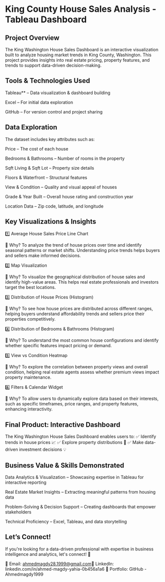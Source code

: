 # King County House Sales Analysis - Tableau Dashboard 

## Project Overview

The King Washington House Sales Dashboard is an interactive visualization built to analyze housing market trends in King County, Washington. This project provides insights into real estate pricing, property features, and trends to support data-driven decision-making.

## Tools & Technologies Used

Tableau** – Data visualization & dashboard building 

Excel – For initial data exploration

GitHub – For version control and project sharing

## Data Exploration

The dataset includes key attributes such as:

Price – The cost of each house

Bedrooms & Bathrooms – Number of rooms in the property

Sqft Living & Sqft Lot – Property size details

Floors & Waterfront – Structural features

View & Condition – Quality and visual appeal of houses

Grade & Year Built – Overall house rating and construction year

Location Data – Zip code, latitude, and longitude

## Key Visualizations & Insights

1️⃣ Average House Sales Price Line Chart

📌 Why? To analyze the trend of house prices over time and identify seasonal patterns or market shifts. Understanding price trends helps buyers and sellers make informed decisions.

2️⃣ Map Visualization

📌 Why? To visualize the geographical distribution of house sales and identify high-value areas. This helps real estate professionals and investors target the best locations.

3️⃣ Distribution of House Prices (Histogram)

📌 Why? To see how house prices are distributed across different ranges, helping buyers understand affordability trends and sellers price their properties competitively.

4️⃣ Distribution of Bedrooms & Bathrooms (Histogram)

📌 Why? To understand the most common house configurations and identify whether specific features impact pricing or demand.

5️⃣ View vs Condition Heatmap

📌 Why? To explore the correlation between property views and overall condition, helping real estate agents assess whether premium views impact property maintenance.

6️⃣ Filters & Calendar Widget

📌 Why? To allow users to dynamically explore data based on their interests, such as specific timeframes, price ranges, and property features, enhancing interactivity.

## Final Product: Interactive Dashboard

The King Washington House Sales Dashboard enables users to:
✅ Identify trends in house prices 📈
✅ Explore property distributions 🏡
✅ Make data-driven investment decisions 💡


## Business Value & Skills Demonstrated

Data Analytics & Visualization – Showcasing expertise in Tableau for interactive reporting

Real Estate Market Insights – Extracting meaningful patterns from housing data

Problem-Solving & Decision Support – Creating dashboards that empower stakeholders

Technical Proficiency – Excel, Tableau, and data storytelling

## Let’s Connect!

If you're looking for a data-driven professional with expertise in business intelligence and analytics, let's connect! 🚀

📧 Email: ahmedmagdy28.1999@gmail.com🔗 LinkedIn: linkedin.com/in/ahmed-magdy-yahia-0b456a1a6
📂 Portfolio: GitHub - Ahmedmagdy1999

